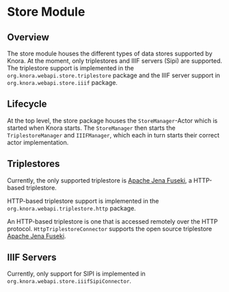 # Store Module

## Overview

The store module houses the different types of data stores supported by
Knora. At the moment, only triplestores and IIIF servers (Sipi) are supported.
The triplestore support is implemented in the
`org.knora.webapi.store.triplestore` package and the IIIF server support in
`org.knora.webapi.store.iiif` package.

## Lifecycle

At the top level, the store package houses the `StoreManager`-Actor
which is started when Knora starts. The `StoreManager` then starts the
`TriplestoreManager` and `IIIFManager`, which each in turn starts their
correct actor implementation.

## Triplestores

Currently, the only supported triplestore is [Apache Jena Fuseki](https://jena.apache.org), a HTTP-based triplestore.

HTTP-based triplestore support is implemented in the `org.knora.webapi.triplestore.http` package.

An HTTP-based triplestore is one that is accessed remotely over the HTTP
protocol. `HttpTriplestoreConnector` supports the open source triplestore [Apache Jena Fuseki](https://jena.apache.org).


## IIIF Servers

Currently, only support for SIPI is implemented in `org.knora.webapi.store.iiifSipiConnector`.
